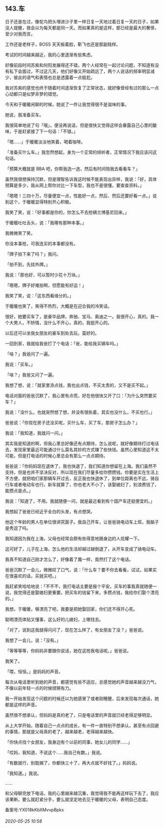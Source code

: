 ## 143.车
日子还是在过，像鸵鸟把头埋进沙子里一样日复一天地过着日复一天的日子，如果没人提醒，我会以为每天都是同一天。而如果真的是这样，那已经是最大的奢侈，至少对我而言。


工作还是老样子，BOSS 天天板着脸，靳飞也还是那副贱样。


考试的时间越来越近，我的心里逐渐有些焦虑。


好像前段时间苏紫和何阳发展得还不错，两个人经常在一起讨论问题，不知道有没有私下会面过，不过这几天，他们好像又开始疏远了，两个人说话的频率明显减少，彼此的语气和表情也总是透露着一点尴尬。


我对苏紫的感觉也终于随着时间逐渐恢复了正常状态，就好像曾经有过的那么一点心动都只是似梦非梦的错觉。


今天和于暖暖闲聊的时候，她说了一件让我觉得很不是滋味的事。


她说，我准备买车。


我很简单地说了句「哦」，便没再说话，但是很快又觉得这样会暴露自己心里的酸味，于是赶紧接了下一句话：「不错。」


「嗯……」于暖暖淡淡地笑着，喝着咖啡。


「准备买什么车。」我忽然想起，身为一个正常的倾听者，正常情况下我应该问这句话。


「预算大概就是 BBA 吧，你帮我选一选，然后有时间陪我去看看车？」


虽然我很想保持沉默，但是理智告诉我这时候不能表现出异样，我说：「好，具体预算是多少，我从网上帮你对比一下车型，我也不是很懂，要查查资料。」


「嗯嗯！三四十万，尽量便宜一点，性能好一点，然后、然后还要好看一点。」说到这个，于暖暖显得特别开心积极。


我笑了笑，说：「好事都是你的，你怎么不去抢辆兰博基尼回来。」


于暖暖吐吐舌头，说：「我哪有那种本事。」


我微微笑了笑。


你没本事抢，可我连买的本事都没有。


「牌子拍下来了吗？」我问。


「拍不到，先挂外牌。」


我说：「那也好，可以暂时少花十万块。」


「嗯嗯，牌子好难拍啊，但愿能有好运！」


我笑了笑，说：「这东西看缘分的。」


于暖暖也笑了，笑得不热烈，大概是在迎合我的冷笑话。


很好，她要买车了，是豪华品牌，奔驰、宝马、奥迪之一。我很开心，真的。我一个大男人，不矫情，没什么不开心，真的，我挺开心的。


以后还可以坐我女朋友的豪车到处去玩，蛮好的。


一回到家，我就给我爸打了个电话：「爸，能给我买辆车吗。」


「啥？」我爸问了一遍。


我说：「买车。」


「啥？」我爸又问了一遍。


我想了想，说：「就家里添点钱，我也出点钱，不买太贵的，又不是买不起。」


电话对面的爸爸沉默了，我心里有点慌，好在他很快又开了口：「为什么突然要买车？」


我说：「没什么，也就突然想了想，并没有很执着，其实也没什么，不买也行。」


爸爸说：「你现在房子还没买呢，买什么车，买了车，那房子怎么办？」


我说：「我知道，我就问一问。」


其实我是知道的啊，但我心里总好像还有点期待，怎么说呢，就好像期待打过电话去，发现家里最近可能通过什么莫名其妙的方式赚了些快钱。虽然心里知道这不太可能，但是打电话的时候心里总会有那么一点点期待。


爸爸说：「你妈妈现在退休了，我也快退了，我们知道你想留在上海。我们虽然不支持，但是也并不坚决反对，所以现在我们尽量多给你攒攒钱。你要是实在生活上不方便，就把咱们家那辆车开过去，反正我也快退休了，到单位距离也不远，骑自行车或者电动车也行。新车就算了，你也老大不小了，该娶媳妇了，别浪费钱了，能攒点是点。」


我说：「知道了，不用。我就随便一问，就是最近看到有个国产车还挺便宜的。」


我想起了爸爸已经近乎全白的头发，有点想哭。


他这个年龄的男人在单位很讲究面子。我自己开车，让爸爸骑电动车上班，我脑子是秀逗了吗。


我知道因为我在上海，父母也经常会颇有些得意地跟身边的人炫耀一下。


这可好了，儿子在上海，怎么他的生活却越过越倒退了，从开车变成了骑电动车。


我真不知道自己刚才怎么了，好像着了魔一样，竟然打了这个电话。


爸爸沉默了一会儿，微微叹了口气，说：「什么车？要不你去看看，试试，如果实在很喜欢的话，买就买吧。」


我赶紧笑哈哈地说：「不不不，我打电话主要是报个平安。买车的事我真就随便一说，我觉得还是娶媳妇更重要。把买车的钱留下来，多攒点钱，我给你们娶个漂亮的。」


我想，于暖暖，够漂亮了吧，我要是把她娶回家，你们还不得开心死。


聪明漂亮体贴又懂事，这么好的儿媳妇，上哪找去。


「对了，说到这我就得问问了，现在怎么样了，有女朋友了没？」爸爸说。


我想了一会儿，说：「没有。」


「等等等等，你妈妈非要跟你说话，她在这抢我电话呢。」爸爸说。


我笑了。


「喂，恒恒。」是妈妈的声音。


每次从电话里听到她的声音，都感觉有些不适应，总感觉她的声音越来越没力气，不像以前年轻一点的时候铿锵有力。


我一开始发现这个问题的时候还以为她感冒了或者刚睡醒，后来发现每次通话，她都是这样的声音。


虽然很不想承认，但妈妈是真的老了，只是电话里的声音就已经老得足够明显。


从上大学开始，随着自己一点点的成长，有一件一直特别不想承认，甚至有点回避的事情，那就是父母真的老了，越来越老，老得越来越快。


「你快点找个女朋友，我身边有个以前的同事，她女儿的同学……」


「哎妈，我知道，不说这个……我自己有数。」我说。


「有数就行，别耽搁了，你都快三十了，再大点就不好找了。」妈妈说。


「我知道。」我说。


……


和父母聊完放下电话，我的心里越来越沉重，我觉得我不能再这样玩下去了，我应该果断。要么就赶紧分手，要么就坚定地去见于暖暖的父母，表明自己态度。


备案号:YX018kKbXMvvpBpkx


###### 2020-05-25 10:58
